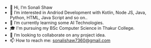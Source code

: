 - 👋 Hi, I’m Sonali Shaw
- 👀 I’m interested in Andriod Development with Kotlin, Node JS, Java, Python, HTML, Java Script and so on..
- 🌱 I’m currently learning some AI Technologies.
- 🎓 I'm pursuing my BSc Computer Science in Thakur College.
- 💞️ I’m looking to collaborate on any project idea.
- 📫 How to reach me: sonalishaw7360@gmail.com

<!---
sonalishaw07/sonalishaw07 is a ✨ special ✨ repository because its `README.md` (this file) appears on your GitHub profile.
You can click the Preview link to take a look at your changes.
--->
